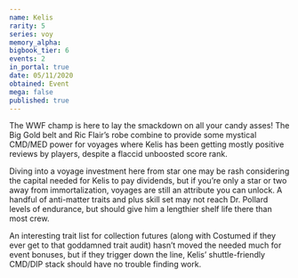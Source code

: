 ```yaml
---
name: Kelis
rarity: 5
series: voy
memory_alpha:
bigbook_tier: 6
events: 2
in_portal: true
date: 05/11/2020
obtained: Event
mega: false
published: true
---
```


The WWF champ is here to lay the smackdown on all your candy asses! The Big Gold belt and Ric Flair’s robe combine to provide some mystical CMD/MED power for voyages where Kelis has been getting mostly positive reviews by players, despite a flaccid unboosted score rank.

Diving into a voyage investment here from star one may be rash considering the capital needed for Kelis to pay dividends, but if you’re only a star or two away from immortalization, voyages are still an attribute you can unlock. A handful of anti-matter traits and plus skill set may not reach Dr. Pollard levels of endurance, but should give him a lengthier shelf life there than most crew.

An interesting trait list for collection futures (along with Costumed if they ever get to that goddamned trait audit) hasn’t moved the needed much for event bonuses, but if they trigger down the line, Kelis’ shuttle-friendly CMD/DIP stack should have no trouble finding work.
